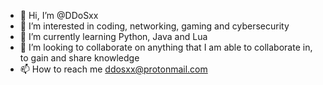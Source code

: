- 👋 Hi, I’m @DDoSxx
- 👀 I’m interested in coding, networking, gaming and cybersecurity
- 🌱 I’m currently learning Python, Java and Lua
- 💞️ I’m looking to collaborate on anything that I am able to collaborate in, to gain and share knowledge 
- 📫 How to reach me ddosxx@protonmail.com

<!---
DDoSxx/DDoSxx is a ✨ special ✨ repository because its `README.md` (this file) appears on your GitHub profile.
You can click the Preview link to take a look at your changes.
--->
